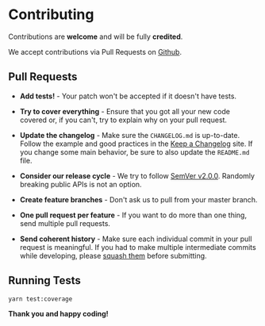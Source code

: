 # Contributing

Contributions are **welcome** and will be fully **credited**.

We accept contributions via Pull Requests on [Github](https://github.com/DynamiteJobs/namecase/pulls).

## Pull Requests

- **Add tests!** - Your patch won't be accepted if it doesn't have tests.

- **Try to cover everything** - Ensure that you got all your new code covered or, if you can't, try to explain why on your pull request.

- **Update the changelog** - Make sure the `CHANGELOG.md` is up-to-date. Follow the example and good practices in the [Keep a Changelog](https://keepachangelog.com/en/1.0.0/) site. If you change some main behavior, be sure to also update the `README.md` file.

- **Consider our release cycle** - We try to follow [SemVer v2.0.0](http://semver.org/). Randomly breaking public APIs is not an option.

- **Create feature branches** - Don't ask us to pull from your master branch.

- **One pull request per feature** - If you want to do more than one thing, send multiple pull requests.

- **Send coherent history** - Make sure each individual commit in your pull request is meaningful. If you had to make multiple intermediate commits while developing, please [squash them](http://www.git-scm.com/book/en/v2/Git-Tools-Rewriting-History#Changing-Multiple-Commit-Messages) before submitting.

## Running Tests

``` bash
yarn test:coverage
```

**Thank you and happy coding!**
